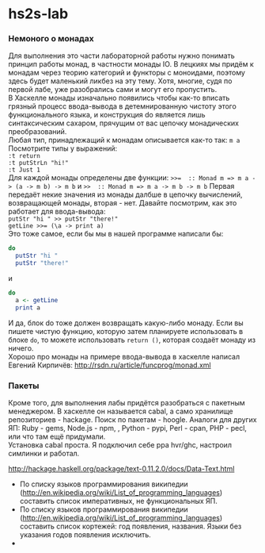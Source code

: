 hs2s-lab
========
### Немоного о монадах
Для выполнения это части лабораторной работы нужно понимать принцип работы монад, в частности монады IO. В лецкиях мы придём к монадам через теорию категорий и функторы с моноидами, поэтому здесь будет маленький ликбез на эту тему. Хотя, многие, судя по первой лабе, уже разобрались сами и могут его пропустить.  
В Хаскелле монады изначально появились чтобы как-то вписать грязный процесс ввода-вывода в детемнированную чистоту этого функционального языка, и конструкция do является лишь синтаксическим сахаром, прячущим от вас цепочку монадических преобразований.  
Любая тип, принадлежащий к монадам описывается как-то так: `m a`  
Посмотрите типы у выражений:  
`:t return`  
`:t putStrLn "hi!"`  
`:t Just 1`  
Для каждой монады определены две функции: `>>=  :: Monad m => m a -> (a -> m b) -> m b` и `>>  :: Monad m => m a -> m b -> m b` Первая передаёт некие значения из монады далбше в цепочку вычислений, возвращающей монады, вторая - нет.
Давайте посмотрим, как это работает для ввода-вывода:  
`putStr "hi " >> putStr "there!"`  
`getLine >>= (\a -> print a)`  
Это тоже самое, если бы мы в нашей программе написали бы:  
```haskell
do
  putStr "hi "
  putStr "there!"
```
и  
```haskell
do
  a <- getLine
  print a
```
И да, блок do тоже должен возвращать какую-либо монаду. Если вы пишете чистую функцию, которую затем планируете использовать в блоке `do`, то можете использовать `return ()`, которая создаёт монаду из ничего.  
Хорошо про монады на примере ввода-вывода в хаскелле написал Евгений Кирпичёв: http://rsdn.ru/article/funcprog/monad.xml

### Пакеты
Кроме того, для выполнения лабы придётся разобраться с пакетным менеджером. В хаскелле он называется cabal, а само хранилище репозиториев - hackage. Поиск по пакетам - hoogle. Аналоги для других ЯП: Ruby - gems, Node.js - npm, , Python - pypi, Perl - cpan, PHP - pecl, или что там ещё придумали.  
Установка cabal проста. Я подключил себе ppa hvr/ghc, настроил симлинки и работал.  

http://hackage.haskell.org/package/text-0.11.2.0/docs/Data-Text.html

* По списку языков программирования википедии (http://en.wikipedia.org/wiki/List_of_programming_languages)  составить список императивных, не функциональных ЯП.
* По списку языков программирования википедии (http://en.wikipedia.org/wiki/List_of_programming_languages) составить список кортежей: год  появления, названия. Языки без указания годов появления исключить.
* 

